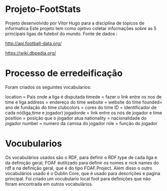# Projeto-FootStats
Projeto desenvolvido por Vitor Hugo para a disciplina de topicos de informatica
Este projeto tem como ojetivo coletar informações sobre as 5 principais ligas de futebol do mundo.
Fonte de dados :

http://api.football-data.org/

https://wiki.dbpedia.org/

# Processo de erredeificação
Foram criados os seguintes vocabularios:

location = País onde a liga é disputada
timede = fazer o link entre os nos de time e liga
address = endereço do time
website = website do time
founded= ano de fundação do time
clubcolors = cores do time
ID = identificador de cada nó(liga,time e jogador)
jogadorde = link entre os nós de jogador e time
position = posição que o jogador atua
nationality = nacionalidade do jogador
number = numero da camisa do jogador
role = função do jogador


# Vocubularios
Os vocabulários usados são o RDF, para definir o RDF.type de cada liga e da definição geral, FOAF éutilizado para definir os nomes e nick names do rdf e na definição geral, que é do tipo FOAF.Project. Além disso o outro vocabulários usado é o Dublin Core, que é usado para descrições e pagina principal. Foi criado um vocubulario local foot para definições que não foram encontrada em outros vocabulários.
